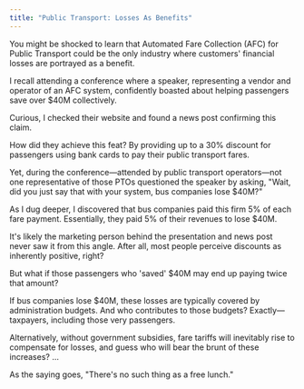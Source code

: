 ```yaml
---
title: "Public Transport: Losses As Benefits"
---
```


You might be shocked to learn that Automated Fare Collection (AFC) for Public Transport could be the only industry where customers' financial losses are portrayed as a benefit.

I recall attending a conference where a speaker, representing a vendor and operator of an AFC system, confidently boasted about helping passengers save over $40M collectively.

Curious, I checked their website and found a news post confirming this claim.

How did they achieve this feat? By providing up to a 30% discount for passengers using bank cards to pay their public transport fares.

Yet, during the conference—attended by public transport operators—not one representative of those PTOs questioned the speaker by asking, "Wait, did you just say that with your system, bus companies lose $40M?"

As I dug deeper, I discovered that bus companies paid this firm 5% of each fare payment. Essentially, they paid 5% of their revenues to lose $40M.

It's likely the marketing person behind the presentation and news post never saw it from this angle. After all, most people perceive discounts as inherently positive, right?

But what if those passengers who 'saved' $40M may end up paying twice that amount?

If bus companies lose $40M, these losses are typically covered by administration budgets. And who contributes to those budgets? Exactly—taxpayers, including those very passengers.

Alternatively, without government subsidies, fare tariffs will inevitably rise to compensate for losses, and guess who will bear the brunt of these increases? ...

As the saying goes, "There's no such thing as a free lunch."
